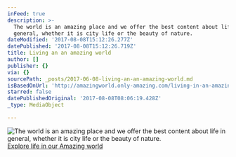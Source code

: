 ```yaml
---
inFeed: true
description: >-
  The world is an amazing place and we offer the best content about life in
  general, whether it is city life or the beauty of nature. 
dateModified: '2017-08-08T15:12:26.277Z'
datePublished: '2017-08-08T15:12:26.719Z'
title: Living an an amazing world
author: []
publisher: {}
via: {}
sourcePath: _posts/2017-06-08-living-an-an-amazing-world.md
isBasedOnUrl: 'http://amazingworld.only-amazing.com/living-in-an-amazing-world'
starred: false
datePublishedOriginal: '2017-08-08T08:06:19.428Z'
_type: MediaObject

---
```

![The world is an amazing place and we offer the best content about life in general, whether it is city life or the beauty of nature. ](https://the-grid-user-content.s3-us-west-2.amazonaws.com/36f6725f-d2c8-4083-b9b6-73b17ea69560.jpg)
[Explore life in our Amazing world][0]

[0]: http://amazingworld.only-amazing.com/living-in-an-amazing-world